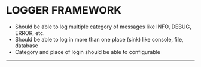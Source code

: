 # LOGGER FRAMEWORK
* Should be able to log multiple category of messages like INFO, DEBUG, ERROR, etc.
* Should be able to log in more than one place (sink) like console, file, database
* Category and place of login should be able to configurable

<hr>
